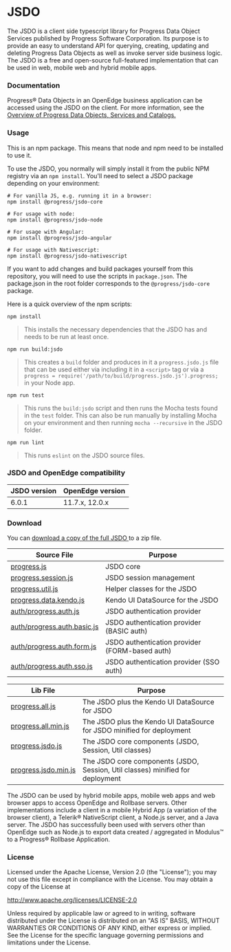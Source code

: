 # JSDO

The JSDO is a client side typescript library for Progress Data Object Services published by Progress Software Corporation. Its purpose is to provide an easy to understand API for querying, creating, updating and deleting Progress Data Objects as well as invoke server side business logic. 
The JSDO is a free and open-source full-featured implementation that can be used in web, mobile web and hybrid mobile apps.

### Documentation

Progress® Data Objects in an OpenEdge business application can be accessed using the JSDO on the client. For more information, see the <a href="https://docs.progress.com/bundle/data-object-guide/page/Overview-of-Progress-Data-Objects-Services-and-Catalogs.html">Overview of Progress Data Objects, Services and Catalogs.</a>

### Usage

This is an npm package. This means that node and npm need to be installed to use it.

To use the JSDO, you normally will simply install it from the public NPM registry via an `npm install`. You'll need to select a JSDO package depending on your environment:

```
# For vanilla JS, e.g. running it in a browser:
npm install @progress/jsdo-core

# For usage with node:
npm install @progress/jsdo-node

# For usage with Angular:
npm install @progress/jsdo-angular

# For usage with Nativescript:
npm install @progress/jsdo-nativescript
```

If you want to add changes and build packages yourself from this repository, you will need to use the scripts in `package.json`. The package.json in the root folder corresponds to the `@progress/jsdo-core` package.

Here is a quick overview of the npm scripts:

`npm install`

> This installs the necessary dependencies that the JSDO has and needs to be run at least once. 

`npm run build:jsdo`

> This creates a `build` folder and produces in it a `progress.jsdo.js` file that can be used either via including it in a `<script>` tag or via a `progress = require('/path/to/build/progress.jsdo.js').progress;` in your Node app.

`npm run test`

> This runs the `build:jsdo` script and then runs the Mocha tests found in the `test` folder. This can also be run manually by installing Mocha on your environment and then running `mocha --recursive` in the JSDO folder. 

`npm run lint`

> This runs `eslint` on the JSDO source files.


### JSDO and OpenEdge compatibility

| JSDO version | OpenEdge version |
| ------------ | ---------------- |
| 6.0.1        | 11.7.x, 12.0.x   |

### Download<a name="download"></a>

You can <a href="https://github.com/progress/JSDO/zipball/master">download a copy of the full JSDO </a> to a zip file.

| Source File                                                                                                 | Purpose                                        |
| ----------------------------------------------------------------------------------------------------------- | ---------------------------------------------- |
| [progress.js](https://github.com/progress/JSDO/blob/master/src/progress.js)                                 | JSDO core                                      |
| [progress.session.js](https://github.com/progress/JSDO/blob/master/src/progress.session.js)                 | JSDO session management                        |
| [progress.util.js](https://github.com/progress/JSDO/blob/master/src/progress.util.js)                       | Helper classes for the JSDO                    |
| [progress.data.kendo.js](https://github.com/progress/JSDO/blob/master/src/progress.data.kendo.js)           | Kendo UI DataSource for the JSDO               |
| [auth/progress.auth.js](https://github.com/progress/JSDO/blob/master/src/auth/progress.auth.js)             | JSDO authentication provider                   |
| [auth/progress.auth.basic.js](https://github.com/progress/JSDO/blob/master/src/auth/progress.auth.basic.js) | JSDO authentication provider (BASIC auth)      |
| [auth/progress.auth.form.js](https://github.com/progress/JSDO/blob/master/src/auth/progress.auth.form.js)   | JSDO authentication provider (FORM-based auth) |
| [auth/progress.auth.sso.js](https://github.com/progress/JSDO/blob/master/src/auth/progress.auth.sso.js)     | JSDO authentication provider (SSO auth)        |

| Lib File                                                                                      | Purpose                                                                        |
| --------------------------------------------------------------------------------------------- | ------------------------------------------------------------------------------ |
| [progress.all.js](https://github.com/progress/JSDO/blob/master/lib/progress.all.js)           | The JSDO plus the Kendo UI DataSource for JSDO                                 |
| [progress.all.min.js](https://github.com/progress/JSDO/blob/master/lib/progress.all.min.js)   | The JSDO plus the Kendo UI DataSource for JSDO minified for deployment         |
| [progress.jsdo.js](https://github.com/progress/JSDO/blob/master/lib/progress.jsdo.js)         | The JSDO core components (JSDO, Session, Util classes)                         |
| [progress.jsdo.min.js](https://github.com/progress/JSDO/blob/master/lib/progress.jsdo.min.js) | The JSDO core components (JSDO, Session, Util classes) minified for deployment |

The JSDO can be used by hybrid mobile apps, mobile web apps and web browser apps to access OpenEdge and Rollbase servers. Other implementations include a client in a mobile Hybrid App (a variation of the browser client), a Telerik® NativeScript client, a Node.js server, and a Java server. The JSDO has successfully been used with servers other than OpenEdge such as Node.js to export data created / aggregated in Modulus™ to a Progress® Rollbase Application.

### License

Licensed under the Apache License, Version 2.0 (the "License"); you may not use this file except in compliance with the License. You may obtain a copy of the License at

http://www.apache.org/licenses/LICENSE-2.0

Unless required by applicable law or agreed to in writing, software distributed under the License is distributed on an "AS IS" BASIS, WITHOUT WARRANTIES OR CONDITIONS OF ANY KIND, either express or implied. See the License for the specific language governing permissions and limitations under the License.

